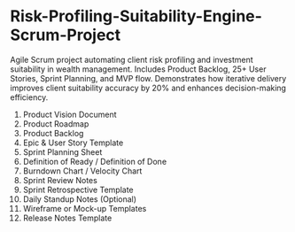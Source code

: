 # Risk-Profiling-Suitability-Engine-Scrum-Project
Agile Scrum project automating client risk profiling and investment suitability in wealth management. Includes Product Backlog, 25+ User Stories, Sprint Planning, and MVP flow. Demonstrates how iterative delivery improves client suitability accuracy by 20% and enhances decision-making efficiency.
1. Product Vision Document
2. Product Roadmap
3. Product Backlog
4. Epic & User Story Template
5. Sprint Planning Sheet
6. Definition of Ready / Definition of Done
7. Burndown Chart / Velocity Chart
8. Sprint Review Notes
9. Sprint Retrospective Template
10. Daily Standup Notes (Optional)
11. Wireframe or Mock-up Templates
12. Release Notes Template
